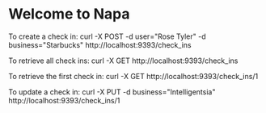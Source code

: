 # Welcome to Napa

To create a check in:
curl -X POST -d user="Rose Tyler" -d business="Starbucks" http://localhost:9393/check_ins

To retrieve all check ins:
curl -X GET http://localhost:9393/check_ins

To retrieve the first check in:
curl -X GET http://localhost:9393/check_ins/1

To update a check in:
curl -X PUT -d business="Intelligentsia" http://localhost:9393/check_ins/1
